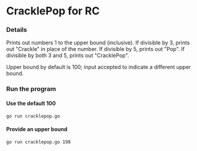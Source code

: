 # CracklePop for RC

### Details
Prints out numbers 1 to the upper bound (inclusive). If divisible by 3, prints out "Crackle" in place of the number. If divisible by 5, prints out "Pop". If divisible by both 3 and 5, prints out "CracklePop".

Upper bound by default is 100; input accepted to indicate a different upper bound.
### Run the program

#### Use the default 100
`go run cracklepop.go`

#### Provide an upper bound
`go run cracklepop.go 198`
